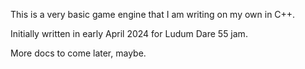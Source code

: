 This is a very basic game engine that I am writing on my own in C++.

Initially written in early April 2024 for Ludum Dare 55 jam.

More docs to come later, maybe.
